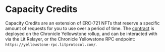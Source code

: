 # Capacity Credits



Capacity Credits are an extension of ERC-721 NFTs that reserve a specific amount of requests for you to use over a period of time. The [contract](https://github.com/LIT-Protocol/lit-assets/blob/develop/blockchain/contracts/contracts/lit-node/RateLimitNFT/RateLimitNFTFacet.sol) is deployed on the Chronicle Yellowstone rollup, and can be interacted with via the Lit Relayer, or the Chronicle Yellowstone RPC endpoint: `https://yellowstone-rpc.litprotocol.com/`.
